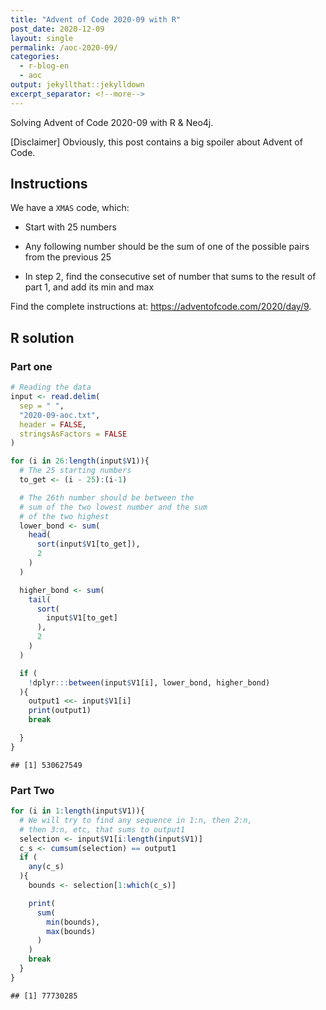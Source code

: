 ```yaml
---
title: "Advent of Code 2020-09 with R"
post_date: 2020-12-09
layout: single
permalink: /aoc-2020-09/
categories:
  - r-blog-en
  - aoc
output: jekyllthat::jekylldown
excerpt_separator: <!--more-->
---
```


Solving Advent of Code 2020-09 with R & Neo4j.

\[Disclaimer\] Obviously, this post contains a big spoiler about Advent
of Code.

## Instructions

We have a `XMAS` code, which:

  - Start with 25 numbers

  - Any following number should be the sum of one of the possible pairs
    from the previous 25

  - In step 2, find the consecutive set of number that sums to the
    result of part 1, and add its min and max

Find the complete instructions at:
<https://adventofcode.com/2020/day/9>.

## R solution

### Part one

``` r
# Reading the data
input <- read.delim(
  sep = " ",
  "2020-09-aoc.txt",
  header = FALSE,
  stringsAsFactors = FALSE
)

for (i in 26:length(input$V1)){
  # The 25 starting numbers
  to_get <- (i - 25):(i-1)

  # The 26th number should be between the
  # sum of the two lowest number and the sum
  # of the two highest
  lower_bond <- sum(
    head(
      sort(input$V1[to_get]),
      2
    )
  )

  higher_bond <- sum(
    tail(
      sort(
        input$V1[to_get]
      ),
      2
    )
  )

  if (
    !dplyr:::between(input$V1[i], lower_bond, higher_bond)
  ){
    output1 <<- input$V1[i]
    print(output1)
    break

  }
}
```

    ## [1] 530627549

### Part Two

``` r
for (i in 1:length(input$V1)){
  # We will try to find any sequence in 1:n, then 2:n,
  # then 3:n, etc, that sums to output1
  selection <- input$V1[i:length(input$V1)]
  c_s <- cumsum(selection) == output1
  if (
    any(c_s)
  ){
    bounds <- selection[1:which(c_s)]

    print(
      sum(
        min(bounds),
        max(bounds)
      )
    )
    break
  }
}
```

    ## [1] 77730285
